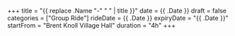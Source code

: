 +++
title = "{{ replace .Name "-" " " | title }}"
date = {{ .Date }}
draft =  false
categories = ["Group Ride"]
rideDate = {{ .Date }}
expiryDate = "{{ .Date }}"
startFrom = "Brent Knoll Village Hall"
duration =  "4h"
+++
